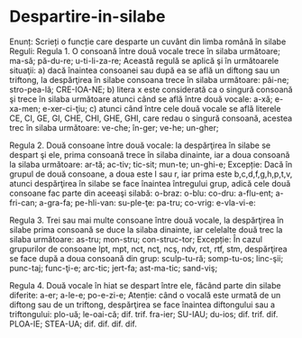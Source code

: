 # Despartire-in-silabe
Enunț: Scrieți o funcție care desparte un cuvânt din limba română în silabe
Reguli:
Regula 1. O consoană între două vocale trece în silaba următoare;
			ma-să; pă-du-re; u-ti-li-za-re; 
			Această regulă se aplică şi în următoarele situaţii:
			a) dacă înaintea consoanei sau după ea se află un diftong sau un triftong, la despărţirea în silabe consoana trece în silaba următoare: 
			pâi-ne; stro-pea-lă; CRE-IOA-NE;
			b) litera x este considerată ca o singură consoană şi trece în silaba următoare atunci când se află între două vocale: 
			a-xă; e-xa-men; e-xer-ci-ţiu;
			c) atunci când  între cele două vocale se află literele CE, CI, GE, GI, CHE, CHI, GHE, GHI, care  redau o singură consoană, 
			acestea trec în silaba următoare: ve-che; în-ger;  ve-he; un-gher;
		

		
Regula 2. Două consoane între două vocale: la despărţirea în silabe se despart şi ele, prima consoană trece în silaba dinainte, 
			iar a doua consoană la silaba următoare: ar-tă; ac-tiv; tic-sit; mun-te; un-ghi-e;
			Excepție: Dacă în grupul de două consoane, a doua este l sau r, iar prima este b,c,d,f,g,h,p,t,v, 
			atunci despărţirea în silabe se face înaintea întregului grup, adică cele două consoane fac parte din aceeaşi silabă: 
			o-braz: o-blu: co-dru: a-flu-ent; a-fri-can; a-gra-fa;	pe-hli-van:   su-ple-ţe:   pa-tru; co-vrig: e-vla-vi-e:
		

		
Regula 3. Trei sau mai multe consoane între două vocale, la despărţirea în silabe prima consoană se duce la silaba dinainte, 
			iar celelalte două trec la silaba următoare: as-tru; mon-stru; con-struc-tor;
			Excepție: În cazul grupurilor de consoane lpt, mpt,  nct, ncţ,  ncş, ndv, rct, rtf, stm, 
			despărţirea se face după a doua consoană din grup: 
			sculp-tu-ră; somp-tu-os; linc-şii; punc-taj; func-ţi-e; arc-tic; jert-fa; ast-ma-tic; sand-viş; 
		

		
Regula 4. Două vocale în hiat se despart între ele, făcând parte din silabe diferite: a-er; a-le-e; po-e-zi-e; 
			Atenție: când o vocală este urmată de un diftong sau de un triftong, despărţirea se face înaintea diftongului sau a triftongului:
			plo-uă; le-oai-că;
			dif.        trif.
			fra-ier; SU-IAU; du-ios;
			dif.      	trif.      	dif.
			PLOA-IE; STEA-UA;
			dif. dif. 	dif. dif.
